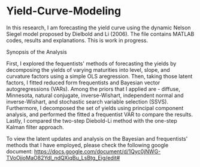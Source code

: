 # Yield-Curve-Modeling


In this research, I am forecasting the yield curve using the dynamic Nelson Siegel model proposed by Dielbold and Li (2006). The file contains MATLAB codes, results and explanations.
This is work in progress.

Synopsis of the Analysis

First, I explored the fequentists' methods of forecasting the yields by decomposing the yields of varying maturities into level, slope, and curvature factors using a simple OLS aregression. Then, taking those latent factors, I fitted  reduced form frequentists and Bayesian vector autogregressions (VARs). Among the priors that I  applied are - diffuse, Minnesota, natural conjugate, inverse-Wishart, independent normal and inverse-Wishart, and stochastic search variable selection (SSVS). 
Furthermore, I decomposed the set of yields using principal component analysis, and performed the fitted a frequentist VAR to compare the results. Lastly, I compared the two-step Diebold-Li method with the one-step Kalman filter approach.

To view the latent updates and analysis on the Bayesian and frequentists' methods that I have employed, please check the following google document:
https://docs.google.com/document/d/1Qyc0jNWG-TVoOjjoMaO82Ydl_ndQXiqBu_LsBtg_Eig/edit#
